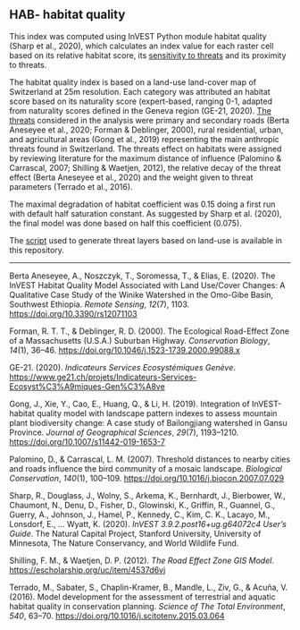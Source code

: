 ## HAB- habitat quality

This index was computed using InVEST Python module habitat quality (Sharp et al., 2020), which calculates an index value for each raster cell based on its relative habitat score, its [sensitivity to threats](https://github.com/NKulling/SWISS_ES_ASSESSMENT/blob/main/HAB/BPTABLE/hab_sensitivity.csv) and its proximity to threats. 

The habitat quality index is based on a land-use land-cover map of Switzerland at 25m resolution. Each category was attributed an habitat score based on its naturality score (expert-based, ranging 0-1, adapted from naturality scores defined in the Geneva region (GE-21, 2020). [The threats](https://github.com/NKulling/SWISS_ES_ASSESSMENT/blob/main/HAB/BPTABLE/18_threats.csv) considered in the analysis  were primary and secondary roads (Berta Aneseyee et al., 2020; Forman & Deblinger, 2000), rural residential, urban, and agricultural areas (Gong et al., 2019) representing the main anthropic threats found in Switzerland. The threats effect on habitats were assigned by reviewing literature for the maximum distance of influence (Palomino & Carrascal, 2007; Shilling & Waetjen, 2012), the relative decay of the threat effect (Berta Aneseyee et al., 2020) and the weight given to threat parameters (Terrado et al., 2016). 

The maximal degradation of habitat coefficient was 0.15 doing a first run with default half saturation constant. As suggested by Sharp et al. (2020), the final model was done based on half this coefficient (0.075).  

The [script](https://github.com/NKulling/SWISS_ES_ASSESSMENT/blob/main/HAB/threat_layers_generation.R) used to generate threat layers based on land-use is available in this repository. 

----

Berta Aneseyee, A., Noszczyk, T., Soromessa, T., & Elias, E. (2020). The InVEST Habitat Quality Model Associated with Land Use/Cover Changes: A Qualitative Case Study of the Winike Watershed in the Omo-Gibe Basin, Southwest Ethiopia. *Remote Sensing*, *12*(7), 1103. https://doi.org/10.3390/rs12071103

Forman, R. T. T., & Deblinger, R. D. (2000). The Ecological Road-Effect Zone of a Massachusetts (U.S.A.) Suburban Highway. *Conservation Biology*, *14*(1), 36–46. https://doi.org/10.1046/j.1523-1739.2000.99088.x

GE-21. (2020). *Indicateurs Services Ecosystémiques Genève*. https://www.ge21.ch/projets/Indicateurs-Services-Ecosyst%C3%A9miques-Gen%C3%A8ve

Gong, J., Xie, Y., Cao, E., Huang, Q., & Li, H. (2019). Integration of InVEST-habitat quality model with landscape pattern indexes to assess mountain plant biodiversity change: A case study of Bailongjiang watershed in Gansu Province. *Journal of Geographical Sciences*, *29*(7), 1193–1210. https://doi.org/10.1007/s11442-019-1653-7

Palomino, D., & Carrascal, L. M. (2007). Threshold distances to nearby cities and roads influence the bird community of a mosaic landscape. *Biological Conservation*, *140*(1), 100–109. https://doi.org/10.1016/j.biocon.2007.07.029

Sharp, R., Douglass, J., Wolny, S., Arkema, K., Bernhardt, J., Bierbower, W., Chaumont, N., Denu, D., Fisher, D., Glowinski, K., Griffin, R., Guannel, G., Guerry, A., Johnson, J., Hamel, P., Kennedy, C., Kim, C. K., Lacayo, M., Lonsdorf, E., … Wyatt, K. (2020). *InVEST 3.9.2.post16+ug.g64072c4 User’s Guide*. The Natural Capital Project, Stanford University, University of Minnesota, The Nature Conservancy, and World Wildlife Fund.

Shilling, F. M., & Waetjen, D. P. (2012). *The Road Effect Zone GIS Model*. https://escholarship.org/uc/item/4537d6vj

Terrado, M., Sabater, S., Chaplin-Kramer, B., Mandle, L., Ziv, G., & Acuña, V. (2016). Model development for the assessment of terrestrial and aquatic habitat quality in conservation planning. *Science of The Total Environment*, *540*, 63–70. https://doi.org/10.1016/j.scitotenv.2015.03.064

 
